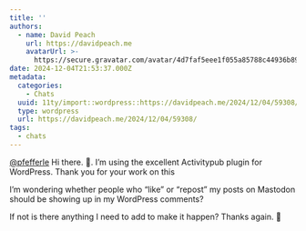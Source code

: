 ```yaml
---
title: ''
authors:
  - name: David Peach
    url: https://davidpeach.me
    avatarUrl: >-
      https://secure.gravatar.com/avatar/4d7faf5eee1f055a85788c44936b8995eaab6dfb004e7854ec747ccb272e91ee?s=96&d=mm&r=g
date: 2024-12-04T21:53:37.000Z
metadata:
  categories:
    - Chats
  uuid: 11ty/import::wordpress::https://davidpeach.me/2024/12/04/59308/
  type: wordpress
  url: https://davidpeach.me/2024/12/04/59308/
tags:
  - chats
---
```

[@pfefferle](https://mastodon.social/@pfefferle) Hi there. 👋. I’m using the excellent Activitypub plugin for WordPress. Thank you for your work on this

I’m wondering whether people who “like” or “repost” my posts on Mastodon should be showing up in my WordPress comments?

If not is there anything I need to add to make it happen? Thanks again. 🙂